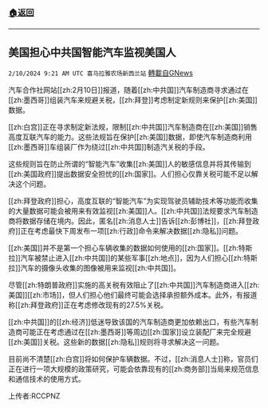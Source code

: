 ###  [:house:返回](README.md)
---


## 美国担心中共国智能汽车监视美国人
`2/10/2024 9:21 AM UTC 喜马拉雅农场新西兰站` [轉載自GNews](https://gnews.org/articles/2297064)

汽车合作社网站[[zh:2月10日]]报道，随着[[zh:中共国]]汽车制造商寻求通过在[[zh:墨西哥]]组装汽车来规避关税，[[zh:拜登]]考虑制定新规则来保护[[zh:美国]]数据。 

[[zh:白宫]]正在寻求制定新法规，限制[[zh:中共国]]汽车制造商在[[zh:美国]]销售高度互联汽车的能力。这些法规旨在保护[[zh:美国]]数据，即使汽车制造商利用[[zh:墨西哥]]车组装厂作为绕过[[zh:中共国]]制造汽关税的手段。 

 

这些规则旨在防止所谓的“智能汽车”收集[[zh:美国]]人的敏感信息并将其传输到[[zh:美国政府]]提出数据安全担忧的[[zh:国家]]。人们担心仅靠关税可能不足以解决这个问题。 

 

[[zh:拜登政府]]担心，高度互联的“智能汽车”为实现驾驶员辅助技术等功能而收集的大量数据可能会被用来有效监视[[zh:美国]]人。[[zh:中共国]]法规要求汽车制造商将数据存储在境内。因此，匿名[[zh:消息人士]]告诉[[zh:彭博社]]，[[zh:拜登政府]]正在考虑最快下周发布一项[[zh:行政]]命令来解决数据[[zh:隐私]]问题。 

 

[[zh:美国]]并不是第一个担心车辆收集的数据如何使用的[[zh:国家]]。[[zh:特斯拉]]汽车被禁止进入[[zh:中共国]]的某些军事[[zh:地点]]，因为人们担心[[zh:特斯拉]]汽车的摄像头收集的图像被用来监视[[zh:中共国]]。 

 

尽管[[zh:特朗普政府]]实施的高关税有效阻止了[[zh:中共国]]汽车制造商进入[[zh:美国]][[zh:市场]]，但人们担心他们最终可能会选择承担额外成本。此外，有报道称[[zh:拜登政府]]正在考虑修改现有的27.5%关税。 

 

[[zh:中共国]]的[[zh:经济]]低迷导致该国的汽车制造商更加依赖出口，有些汽车制造商可能正在考虑通过在[[zh:墨西哥]]等周边[[zh:国家]]设立装配厂来完全规避[[zh:美国]]关税。这些新的数据[[zh:隐私]]规则将寻求解决这一问题。 

目前尚不清楚[[zh:白宫]]将如何保护车辆数据。不过，[[zh:消息人士]]称，官员们正在进行一项大规模的政策研究，可能会依靠现有的[[zh:商务部]]当局来规范信息和通信技术的使用方式。

上传者:RCCPNZ
